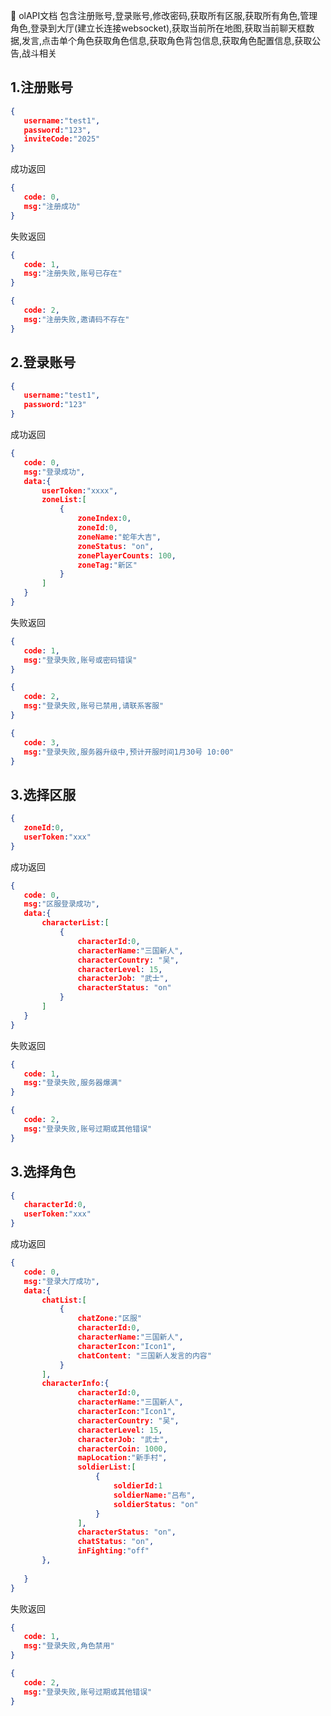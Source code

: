 📄 olAPI文档
包含注册账号,登录账号,修改密码,获取所有区服,获取所有角色,管理角色,登录到大厅(建立长连接websocket),获取当前所在地图,获取当前聊天框数据,发言,点击单个角色获取角色信息,获取角色背包信息,获取角色配置信息,获取公告,战斗相关
## 1.注册账号
```json
{ 
   username:"test1",
   password:"123",
   inviteCode:"2025"
}
```
成功返回
```json
{ 
   code: 0,
   msg:"注册成功"
}
```
失败返回
```json
{ 
   code: 1,
   msg:"注册失败,账号已存在"
}
```
```json
{ 
   code: 2,
   msg:"注册失败,邀请码不存在"
}
```
## 2.登录账号
```json
{ 
   username:"test1",
   password:"123"
}
```
成功返回
```json
{ 
   code: 0,
   msg:"登录成功",
   data:{
       userToken:"xxxx",
       zoneList:[
           {
               zoneIndex:0,
               zoneId:0,
               zoneName:"蛇年大吉",
               zoneStatus: "on",
               zonePlayerCounts: 100,
               zoneTag:"新区"
           }
       ]
   }
}
```
失败返回
```json
{ 
   code: 1,
   msg:"登录失败,账号或密码错误"
}
```
```json
{ 
   code: 2,
   msg:"登录失败,账号已禁用,请联系客服"
}
```
```json
{ 
   code: 3,
   msg:"登录失败,服务器升级中,预计开服时间1月30号 10:00"
}
```
## 3.选择区服
```json
{ 
   zoneId:0,
   userToken:"xxx"
}
```
成功返回
```json
{ 
   code: 0,
   msg:"区服登录成功",
   data:{
       characterList:[
           {
               characterId:0,
               characterName:"三国新人",
               characterCountry: "吴",
               characterLevel: 15,
               characterJob: "武士",
               characterStatus: "on"
           }
       ]
   }
}
```
失败返回
```json
{ 
   code: 1,
   msg:"登录失败,服务器爆满"
}
```
```json
{ 
   code: 2,
   msg:"登录失败,账号过期或其他错误"
}
```
## 3.选择角色
```json
{ 
   characterId:0,
   userToken:"xxx"
}
```
成功返回
```json
{ 
   code: 0,
   msg:"登录大厅成功",
   data:{
       chatList:[
           {
               chatZone:"区服"
               characterId:0,
               characterName:"三国新人",
               characterIcon:"Icon1",
               chatContent: "三国新人发言的内容"
           }
       ],
       characterInfo:{
               characterId:0,
               characterName:"三国新人",
               characterIcon:"Icon1",
               characterCountry: "吴",
               characterLevel: 15,
               characterJob: "武士",
               characterCoin: 1000,
               mapLocation:"新手村",
               soldierList:[
                   {
                       soldierId:1
                       soldierName:"吕布",
                       soldierStatus: "on"
                   }
               ],
               characterStatus: "on",
               chatStatus: "on",
               inFighting:"off"
       },
       
   }
}
```
失败返回
```json
{ 
   code: 1,
   msg:"登录失败,角色禁用"
}
```
```json
{ 
   code: 2,
   msg:"登录失败,账号过期或其他错误"
}
```